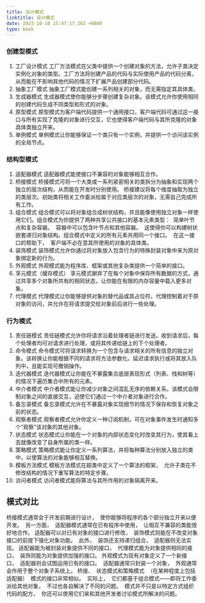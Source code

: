 ```yaml
---
title: 设计模式
linktitle: 设计模式
date: 2023-10-10 15:47:17.262 +0800
type: book
---
```


### 创建型模式

1. 工厂设计模式
   工厂方法模式在父类中提供一个创建对象的方法，允许子类决定实例化对象的类型。工厂方法将创建产品的代码与实际使用产品的代码分离，  从而能在不影响其他代码的情况下扩展产品创建部分代码。
2. 抽象工厂模式
   抽象工厂模式能创建一系列相关的对象，而无需指定其具体类。
3. 生成器模式
   生成器模式使你能够分步骤创建复杂对象。该模式允许你使用相同的创建代码生成不同类型和形式的对象。
4. 原型模式
   原型模式为客户端代码提供一个通用接口，客户端代码可通过这一接口与所有实现了克隆的对象进行交互，它也使得客户端代码与其所克隆的对象具体类独立开来。
5. 单例模式
   单例模式让你能够保证一个类只有一个实例，并提供一个访问该实例的全局节点。

### 结构型模式

1.  适配器模式
    适配器模式能使接口不兼容的对象能够相互合作。
2.  桥接模式
    桥接模式可将一个大类或一系列紧密相关的类拆分为抽象和实现两个独立的层次结构，从而能在开发时分别使用。
    桥接建议将每个维度抽取为独立的类层次。初始类将相关工作委派给属于对应类层次的对象，无需自己完成所有工作。
3.  组合模式
    组合模式可以将对象组合成树状结构，并且能像使用独立对象一样使用它们。组合模式为你提供了两种共享公共接口的基本元素类型：  简单叶节点和复杂容器。  容器中可以包含叶节点和其他容器。  这使得你可以构建树状嵌套递归对象结构。组合模式中定义的所有元素共用同一个接口。  在这一接口的帮助下，  客户端不必在意其所使用的对象的具体类。
4.  装饰模式
    装饰模式允许你通过将对象放入包含行为的特殊封装对象中来为原对象绑定新的行为。
5.  外观模式
    外观模式能为程序库、框架或其他复杂类提供一个简单的接口。
6.  享元模式（缓存模式）
    享元模式摒弃了在每个对象中保存所有数据的方式，通过共享多个对象所共有的相同状态，让你能在有限的内存容量中载入更多对象。
7.  代理模式
    代理模式让你能够提供对象的替代品或其占位符。代理控制着对于原对象的访问，并允许在将请求提交给对象前后进行一些处理。

### 行为模式

1. 责任链模式
   责任链模式允许你将请求沿着处理者链进行发送。收到请求后，每个处理者均可对请求进行处理，或将其传递给链上的下个处理者。
2. 命令模式
   命令模式可将请求转换为一个包含与请求相关的所有信息的独立对象。该转换让你能根据不同的请求将方法参数化、延迟请求执行或将其放入队列中，且能实现可撤销操作。
3. 迭代器模式
   迭代器模式让你能在不暴露集合底层表现形式（列表、栈和树等）的情况下遍历集合中所有的元素。
4. 中介者模式
   中介者模式能让你减少对象之间混乱无序的依赖关系。该模式会限制对象之间的直接交互，迫使它们通过一个中介者对象进行合作。
5. 备忘录模式
   备忘录模式允许在不暴露对象实现细节的情况下保存和恢复对象之前的状态。
6. 观察者模式
   观察者模式允许你定义一种订阅机制，可在对象事件发生时通知多个“观察”该对象的其他对象。
7. 状态模式
   状态模式让你能在一个对象的内部状态变化时改变其行为，使其看上去就像改变了自身所属的类一样。
8. 策略模式
   策略模式能让你定义一系列算法，并将每种算法分别放入独立的类中，以使算法的对象能够相互替换。
9. 模板方法模式
   模板方法模式在超类中定义了一个算法的框架，  允许子类在不修改结构的情况下重写算法的特定步骤。
10. 访问者模式
    访问者模式能将算法与其所作用的对象隔离开来。

## 模式对比

桥接模式通常会于开发前期进行设计，  使你能够将程序的各个部分独立开来以便开发。  另一方面，  适配器模式通常在已有程序中使用，  让相互不兼容的类能很好地合作。
适配器可以对已有对象的接口进行修改，  装饰模式则能在不改变对象接口的前提下强化对象功能。  此外，  装饰还支持递归组合，  适配器则无法实现。
适配器能为被封装对象提供不同的接口，  代理模式能为对象提供相同的接口，  装饰则能为对象提供加强的接口。
外观模式为现有对象定义了一个新接口，  适配器则会试图运用已有的接口。  适配器通常只封装一个对象，  外观通常会作用于整个对象子系统上。
桥接、  状态模式和策略模式  （在某种程度上包括适配器）  模式的接口非常相似。  实际上，  它们都基于组合模式——即将工作委派给其他对象，  不过也各自解决了不同的问题。  模式并不只是以特定方式组织代码的配方，  你还可以使用它们来和其他开发者讨论模式所解决的问题。
